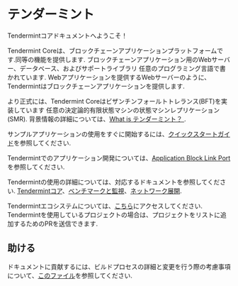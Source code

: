 # テンダーミント

Tendermintコアドキュメントへようこそ！

Tendermint Coreは、ブロックチェーンアプリケーションプラットフォームです.同等の機能を提供します.
ブロックチェーンアプリケーション用のWebサーバー、データベース、およびサポートライブラリ
任意のプログラミング言語で書かれています. Webアプリケーションを提供するWebサーバーのように、
Tendermintはブロックチェーンアプリケーションを提供します.

より正式には、Tendermint Coreはビザンチンフォールトトレランス(BFT)を実装しています
任意の決定論的有限状態マシンの状態マシンレプリケーション(SMR).
背景情報の詳細については、[What is
テンダーミント？ ](はじめに/tendermint.mdとは).

サンプルアプリケーションの使用をすぐに開始するには、[クイックスタートガイド](introduction/quick-start.md)を参照してください.

Tendermintでのアプリケーション開発については、[Application Block Link Port](https://github.com/tendermint/spec/tree/master/spec/abci)を参照してください.

Tendermintの使用の詳細については、対応するドキュメントを参照してください.
[Tendermintコア](tendermint-core/)、[ベンチマークと監視](tools/)、[ネットワーク展開](network/).

Tendermintエコシステムについては、[こちら](https://github.com/tendermint/awesome#ecosystem)にアクセスしてください. Tendermintを使用しているプロジェクトの場合は、プロジェクトをリストに追加するためのPRを送信できます.

## 助ける

ドキュメントに貢献するには、ビルドプロセスの詳細と変更を行う際の考慮事項について、[このファイル](https://github.com/tendermint/tendermint/blob/master/docs/DOCS_README.md)を参照してください.
